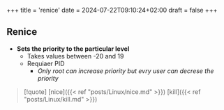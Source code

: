 +++
title = 'renice'
date = 2024-07-22T09:10:24+02:00
draft = false
+++

## Renice 
- **Sets the priority to the particular level**
	- Takes values between -20 and 19 
	- Requiaer PID
		- *Only root can increase priority but evry user can decrese the priority*


>[!quote] [nice]({{< ref "posts/Linux/nice.md" >}}) [kill]({{< ref "posts/Linux/kill.md" >}}) 
